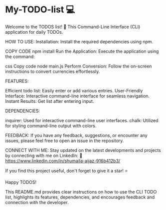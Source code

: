 # My-TODO-list 💻

Welcome to the TODOS list! 🌟 This Command-Line Interface (CLI) application for daily TODOs.

HOW TO USE:
Installation: Install the required dependencies using npm.

COPY CODE
npm install
Run the Application: Execute the application using the command:

css
Copy code
node main.js
Perform Conversion: Follow the on-screen instructions to convert currencies effortlessly.

FEATURES:

Efficient todo list: Easily enter or add various entries.
User-Friendly Interface: Interactive command-line interface for seamless navigation.
Instant Results: Get list after entering input.

DEPENDENCIES:

inquirer: Used for interactive command-line user interfaces.
chalk: Utilized for styling command-line output with colors.

FEEDBACK:
If you have any feedback, suggestions, or encounter any issues, please feel free to open an issue in the repository.

CONNECT WITH ME:
Stay updated on the latest developments and projects by connecting with me on LinkedIn:
🔗 https://www.linkedin.com/in/shumaila-aijaz-916b412b3/



If you find this project useful, don't forget to give it a star! ⭐️

Happy TODOS! 

This README.md provides clear instructions on how to use the CLI TODO list, highlights its features, dependencies, and encourages feedback and connection with the developer.







